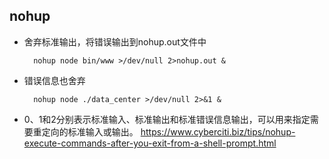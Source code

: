 ## nohup
- 舍弃标准输出，将错误输出到nohup.out文件中

		nohup node bin/www >/dev/null 2>nohup.out &
- 错误信息也舍弃

		nohup node ./data_center >/dev/null 2>&1 &
- 0、1和2分别表示标准输入、标准输出和标准错误信息输出，可以用来指定需要重定向的标准输入或输出。
https://www.cyberciti.biz/tips/nohup-execute-commands-after-you-exit-from-a-shell-prompt.html